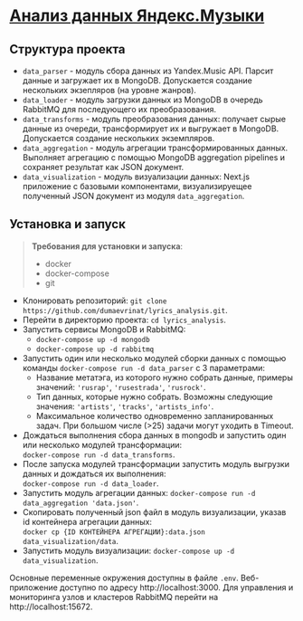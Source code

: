 # [Анализ данных Яндекс.Музыки](https://lyrics-analysis.vercel.app/)

## Структура проекта

* ```data_parser``` - модуль сбора данных из Yandex.Music API. Парсит данные и загружает их в MongoDB. Допускается создание нескольких экзепляров (на уровне жанров).
* ```data_loader``` - модуль загрузки данных из MongoDB в очередь RabbitMQ для последующего их преобразования.
* ```data_transforms``` - модуль преобразования данных: получает сырые данные из очереди, трансформирует их и выгружает в MongoDB. Допускается создание нескольких экземпляров.
* ```data_aggregation``` - модуль агрегации трансформированных данных. Выполняет агрегацию с помощью MongoDB aggregation pipelines и сохраняет результат как JSON документ. 
* ```data_visualization``` - модуль визуализации данных: Next.js приложение с базовыми компонентами, визуализируещее полученный JSON документ из модуля ```data_aggregation```.

## Установка и запуск

> **Требования для установки и запуска**: 
> * docker
> * docker-compose
> * git

* Клонировать репозиторий: ```git clone https://github.com/dumaevrinat/lyrics_analysis.git```.
* Перейти в директорию проекта: ```cd lyrics_analysis```.
* Запустить сервисы MongoDB и RabbitMQ: 
  * ```docker-compose up -d mongodb```
  * ```docker-compose up -d rabbitmq```
* Запустить один или несколько модулей сборки данных с помощью команды ```docker-compose run -d data_parser``` с 3 параметрами:
  * Название метатэга, из которого нужно собрать данные, примеры значений: ```'rusrap'```, ```'rusestrada'```, ```'rusrock'```.
  * Тип данных, которые нужно собрать. Возможны следующие значения: ```'artists'```, ```'tracks'```, ```'artists_info'```.
  * Максимальное количество одновременно запланированных задач. При большом числе (>25) задачи могут уходить в Timeout.
* Дождаться выполнения сбора данных в mongodb и запустить один или несколько модулей трансформации: 
<br/>```docker-compose run -d data_transforms```.
* После запуска модулей трансформации запустить модуль выгрузки данных и дождаться их выполнения: 
<br/>```docker-compose run -d data_loader```.
* Запустить модуль агрегации данных: ```docker-compose run -d data_aggregation 'data.json'```.
* Cкопировать полученный json файл в модуль визуализации, указав id контейнера агрегации данных: 
<br/>```docker cp {ID КОНТЕЙНЕРА АГРЕГАЦИИ}:data.json data_visualization/data```.
* Запустить модуль визуализации: ```docker-compose up -d data_visualization```.

Основные переменные окружения доступны в файле ```.env```. Веб-приложение доступно по адресу http://localhost:3000. Для управления и мониторинга узлов и кластеров RabbitMQ перейти на http://localhost:15672.
